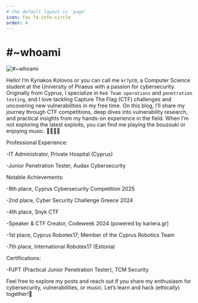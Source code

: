 ```yaml
---
# the default layout is 'page'
icon: fas fa-info-circle
order: 4
---
```


# #~whoami

![#~whoami](https://scontent.fpfo1-1.fna.fbcdn.net/v/t39.30808-1/280827907_1014102169472030_3217345246924434988_n.jpg?stp=dst-jpg_s200x200_tt6&_nc_cat=110&ccb=1-7&_nc_sid=e99d92&_nc_ohc=eNcFDYvJze0Q7kNvwFaQex4&_nc_oc=AdlgvotQrEMgsczg0N5XX_yZBvRRh0IdKc5modGOa4NfrPlon7nB8kzOyZWXA8mTrAiHMRSoWwGC7J3i8oZftJzL&_nc_zt=24&_nc_ht=scontent.fpfo1-1.fna&_nc_gid=UWJc8I_hwlEL5ct8wLlq2Q&oh=00_AfRCYjSe5uRyzQX7rJC5_L8LNBHkaJEy_4L3rJxTp6w-4g&oe=687DB75D)

Hello! I’m Kyriakos Kolovos or you can call me `kr7pt0`, a Computer Science student at the University of Piraeus with a passion for cybersecurity. Originally from Cyprus, I specialize in `Red Team operations` and `penetration testing`, and I love tackling Capture The Flag (CTF) challenges and uncovering new vulnerabilities in my free time.
On this blog, I’ll share my journey through CTF competitions, deep dives into vulnerability research, and practical insights from my hands-on experience in the field.
When I’m not exploring the latest exploits, you can find me playing the bouzouki or enjoying music. 👨‍💻🔐🤖


Professional Experience:

-IT Administrator, Private Hospital (Cyprus)

-Junior Penetration Tester, Audax Cybersecurity


Notable Achievements:

-8th place, Cyprus Cybersecurity Competition 2025

-2nd place, Cyber Security Challenge Greece 2024

-4th place, Snyk CTF

-Speaker & CTF Creator, Codeweek 2024 (powered by kariera.gr)

-1st place, Cyprus Robotex17; Member of the Cyprus Robotics Team

-7th place, International Robotex17 (Estonia)


Certifications:

-PJPT (Practical Junior Penetration Tester), TCM Security


Feel free to explore my posts and reach out if you share my enthusiasm for cybersecurity, vulnerabilities, or music. Let’s learn and hack (ethically) together!🥷
